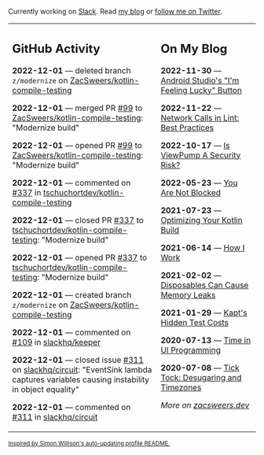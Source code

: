 Currently working on [Slack](https://slack.com/). Read [my blog](https://zacsweers.dev/) or [follow me on Twitter](https://twitter.com/ZacSweers).

<table><tr><td valign="top" width="60%">

## GitHub Activity
<!-- githubActivity starts -->
**2022-12-01** — deleted branch `z/modernize` on [ZacSweers/kotlin-compile-testing](https://github.com/ZacSweers/kotlin-compile-testing)

**2022-12-01** — merged PR [#99](https://github.com/ZacSweers/kotlin-compile-testing/pull/99) to [ZacSweers/kotlin-compile-testing](https://github.com/ZacSweers/kotlin-compile-testing): "Modernize build"

**2022-12-01** — opened PR [#99](https://github.com/ZacSweers/kotlin-compile-testing/pull/99) to [ZacSweers/kotlin-compile-testing](https://github.com/ZacSweers/kotlin-compile-testing): "Modernize build"

**2022-12-01** — commented on [#337](https://github.com/tschuchortdev/kotlin-compile-testing/pull/337#issuecomment-1334330223) in [tschuchortdev/kotlin-compile-testing](https://github.com/tschuchortdev/kotlin-compile-testing)

**2022-12-01** — closed PR [#337](https://github.com/tschuchortdev/kotlin-compile-testing/pull/337) to [tschuchortdev/kotlin-compile-testing](https://github.com/tschuchortdev/kotlin-compile-testing): "Modernize build"

**2022-12-01** — opened PR [#337](https://github.com/tschuchortdev/kotlin-compile-testing/pull/337) to [tschuchortdev/kotlin-compile-testing](https://github.com/tschuchortdev/kotlin-compile-testing): "Modernize build"

**2022-12-01** — created branch `z/modernize` on [ZacSweers/kotlin-compile-testing](https://github.com/ZacSweers/kotlin-compile-testing)

**2022-12-01** — commented on [#109](https://github.com/slackhq/keeper/issues/109#issuecomment-1334219524) in [slackhq/keeper](https://github.com/slackhq/keeper)

**2022-12-01** — closed issue [#311](https://github.com/slackhq/circuit/issues/311) on [slackhq/circuit](https://github.com/slackhq/circuit): "EventSink lambda captures variables causing instability in object equality"

**2022-12-01** — commented on [#311](https://github.com/slackhq/circuit/issues/311#issuecomment-1334175623) in [slackhq/circuit](https://github.com/slackhq/circuit)
<!-- githubActivity ends -->
</td><td valign="top" width="40%">

## On My Blog
<!-- blog starts -->
**2022-11-30** — [Android Studio's "I'm Feeling Lucky" Button](https://www.zacsweers.dev/android-studios-im-feeling-lucky-button/)

**2022-11-22** — [Network Calls in Lint: Best Practices](https://www.zacsweers.dev/network-calls-in-lint-best-practices/)

**2022-10-17** — [Is ViewPump A Security Risk?](https://www.zacsweers.dev/is-viewpump-a-security-risk/)

**2022-05-23** — [You Are Not Blocked](https://www.zacsweers.dev/you-are-not-blocked/)

**2021-07-23** — [Optimizing Your Kotlin Build](https://www.zacsweers.dev/optimizing-your-kotlin-build/)

**2021-06-14** — [How I Work](https://www.zacsweers.dev/how-i-work/)

**2021-02-02** — [Disposables Can Cause Memory Leaks](https://www.zacsweers.dev/disposables-can-cause-memory-leaks/)

**2021-01-29** — [Kapt's Hidden Test Costs](https://www.zacsweers.dev/kapts-hidden-test-costs/)

**2020-07-13** — [Time in UI Programming](https://www.zacsweers.dev/time-in-ui/)

**2020-07-08** — [Tick Tock: Desugaring and Timezones](https://www.zacsweers.dev/ticktock-desugaring-timezones/)
<!-- blog ends -->
_More on [zacsweers.dev](https://zacsweers.dev/)_
</td></tr></table>

<sub><a href="https://simonwillison.net/2020/Jul/10/self-updating-profile-readme/">Inspired by Simon Willison's auto-updating profile README.</a></sub>